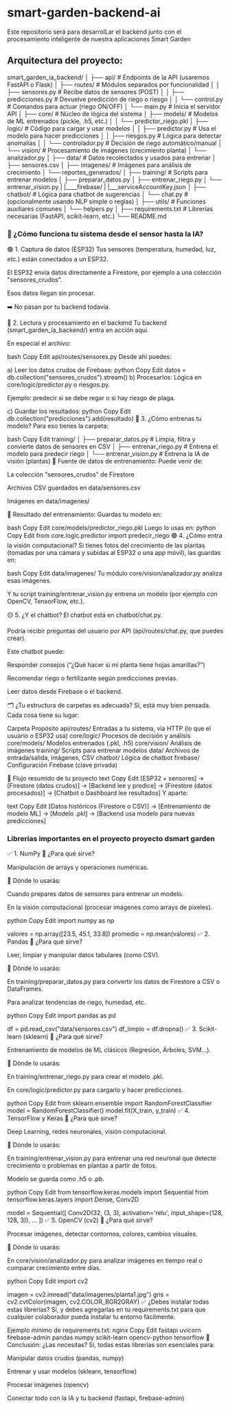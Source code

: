 # smart-garden-backend-ai
Este repositorio será para desarrolLar el backend junto con el procesamiento inteligente de nuestra aplicaciones Smart Garden


## Arquitectura del proyecto:

smart_garden_ia_backend/
│
├── api/                      # Endpoints de la API (usaremos FastAPI o Flask)
│   ├── routes/               # Módulos separados por funcionalidad
│   │   ├── sensores.py       # Recibe datos de sensores (POST)
│   │   ├── predicciones.py   # Devuelve predicción de riego o riesgo
│   │   └── control.py        # Comandos para actuar (riego ON/OFF)
│   └── main.py               # Inicia el servidor API
│
├── core/                     # Núcleo de lógica del sistema
│   ├── models/               # Modelos de ML entrenados (pickle, .h5, etc.)
│   │   └── predictor_riego.pkl
│   ├── logic/                # Código para cargar y usar modelos
│   │   ├── predictor.py      # Usa el modelo para hacer predicciones
│   │   ├── riesgos.py        # Lógica para detectar anomalías
│   │   └── controlador.py    # Decisión de riego automático/manual
│   └── vision/               # Procesamiento de imágenes (crecimiento planta)
│       └── analizador.py
│
├── data/                     # Datos recolectados y usados para entrenar
│   ├── sensores.csv
│   ├── imagenes/             # Imágenes para análisis de crecimiento
│   └── reportes_generados/
│
├── training/                 # Scripts para entrenar modelos
│   ├── preparar_datos.py
│   ├── entrenar_riego.py
│   └── entrenar_vision.py
|
|____firebase/
|    |___serviceAccountKey.json
│
├── chatbot/                  # Lógica para chatbot de sugerencias
│   └── chat.py               # (opcionalmente usando NLP simple o reglas)
│
├── utils/                    # Funciones auxiliares comunes
│   └── helpers.py
│
├── requirements.txt          # Librerías necesarias (FastAPI, scikit-learn, etc.)
└── README.md




### 🧠 ¿Cómo funciona tu sistema desde el sensor hasta la IA?
🟢 1. Captura de datos (ESP32)
Tus sensores (temperatura, humedad, luz, etc.) están conectados a un ESP32.

El ESP32 envía datos directamente a Firestore, por ejemplo a una colección "sensores_crudos".

Esos datos llegan sin procesar.

➡️ No pasan por tu backend todavía.

🔵 2. Lectura y procesamiento en el backend
Tu backend (smart_garden_ia_backend/) entra en acción aquí.

En especial el archivo:

bash
Copy
Edit
api/routes/sensores.py
Desde ahí puedes:

a) Leer los datos crudos de Firebase:
python
Copy
Edit
datos = db.collection("sensores_crudos").stream()
b) Procesarlos:
Lógica en core/logic/predictor.py o riesgos.py.

Ejemplo: predecir si se debe regar o si hay riesgo de plaga.

c) Guardar los resultados:
python
Copy
Edit
db.collection("predicciones").add(resultado)
🔴 3. ¿Cómo entrenas tu modelo?
Para eso tienes la carpeta:

bash
Copy
Edit
training/
│   ├── preparar_datos.py        # Limpia, filtra y convierte datos de sensores en CSV
│   ├── entrenar_riego.py        # Entrena el modelo para predecir riego
│   └── entrenar_vision.py       # Entrena la IA de visión (plantas)
📂 Fuente de datos de entrenamiento:
Puede venir de:

La colección "sensores_crudos" de Firestore

Archivos CSV guardados en data/sensores.csv

Imágenes en data/imagenes/

🧠 Resultado del entrenamiento:
Guardas tu modelo en:

bash
Copy
Edit
core/models/predictor_riego.pkl
Luego lo usas en:
python
Copy
Edit
from core.logic.predictor import predecir_riego
🟣 4. ¿Cómo entra la visión computacional?
Si tienes fotos del crecimiento de las plantas (tomadas por una cámara y subidas al ESP32 o una app móvil), las guardas en:

bash
Copy
Edit
data/imagenes/
Tu módulo core/vision/analizador.py analiza esas imágenes.

Y tu script training/entrenar_vision.py entrena un modelo (por ejemplo con OpenCV, TensorFlow, etc.).

🟡 5. ¿Y el chatbot?
El chatbot está en chatbot/chat.py.

Podría recibir preguntas del usuario por API (api/routes/chat.py, que puedes crear).

Este chatbot puede:

Responder consejos (“¿Qué hacer si mi planta tiene hojas amarillas?”)

Recomendar riego o fertilizante según predicciones previas.

Leer datos desde Firebase o el backend.

🗂️ ¿Tu estructura de carpetas es adecuada?
Sí, está muy bien pensada. Cada cosa tiene su lugar:

Carpeta	Propósito
api/routes/	Entradas a tu sistema, vía HTTP (lo que el usuario o ESP32 usa)
core/logic/	Procesos de decisión y análisis
core/models/	Modelos entrenados (.pkl, .h5)
core/vision/	Análisis de imágenes
training/	Scripts para entrenar modelos
data/	Archivos de entrada/salida, imágenes, CSV
chatbot/	Lógica de chatbot
firebase/	Configuración Firebase (clave privada)

🧭 Flujo resumido de tu proyecto
text
Copy
Edit
[ESP32 + sensores] → [Firestore (datos crudos)] → [Backend lee y predice] 
→ [Firestore (datos procesados)] → [Chatbot o Dashboard lee resultados]
Y aparte:

text
Copy
Edit
[Datos históricos (Firestore o CSV)] → [Entrenamiento de modelo ML] 
→ [Modelo .pkl] → [Backend usa modelo para nuevas predicciones]



### Librerias importantes en el proyecto proyecto dsmart garden 

✅ 1. NumPy
📌 ¿Para qué sirve?

Manipulación de arrays y operaciones numéricas.

🧠 Dónde lo usarás:

Cuando prepares datos de sensores para entrenar un modelo.

En la visión computacional (procesar imágenes como arrays de pixeles).

python
Copy
Edit
import numpy as np

valores = np.array([23.5, 45.1, 33.8])
promedio = np.mean(valores)
✅ 2. Pandas
📌 ¿Para qué sirve?

Leer, limpiar y manipular datos tabulares (como CSV).

🧠 Dónde lo usarás:

En training/preparar_datos.py para convertir los datos de Firestore a CSV o DataFrames.

Para analizar tendencias de riego, humedad, etc.

python
Copy
Edit
import pandas as pd

df = pd.read_csv("data/sensores.csv")
df_limpio = df.dropna()
✅ 3. Scikit-learn (sklearn)
📌 ¿Para qué sirve?

Entrenamiento de modelos de ML clásicos (Regresión, Árboles, SVM...).

🧠 Dónde lo usarás:

En training/entrenar_riego.py para crear el modelo .pkl.

En core/logic/predictor.py para cargarlo y hacer predicciones.

python
Copy
Edit
from sklearn.ensemble import RandomForestClassifier
model = RandomForestClassifier()
model.fit(X_train, y_train)
✅ 4. TensorFlow y Keras
📌 ¿Para qué sirve?

Deep Learning, redes neuronales, visión computacional.

🧠 Dónde lo usarás:

En training/entrenar_vision.py para entrenar una red neuronal que detecte crecimiento o problemas en plantas a partir de fotos.

Modelo se guarda como .h5 o .pb.

python
Copy
Edit
from tensorflow.keras.models import Sequential
from tensorflow.keras.layers import Dense, Conv2D

model = Sequential([
    Conv2D(32, (3, 3), activation='relu', input_shape=(128, 128, 3)),
    ...
])
✅ 5. OpenCV (cv2)
📌 ¿Para qué sirve?

Procesar imágenes, detectar contornos, colores, cambios visuales.

🧠 Dónde lo usarás:

En core/vision/analizador.py para analizar imágenes en tiempo real o comparar crecimiento entre días.

python
Copy
Edit
import cv2

imagen = cv2.imread("data/imagenes/planta1.jpg")
gris = cv2.cvtColor(imagen, cv2.COLOR_BGR2GRAY)
✅ ¿Debes instalar todas estas librerías?
Sí, y debes agregarlas en tu requirements.txt para que cualquier colaborador pueda instalar tu entorno fácilmente.

Ejemplo mínimo de requirements.txt:
nginx
Copy
Edit
fastapi
uvicorn
firebase-admin
pandas
numpy
scikit-learn
opencv-python
tensorflow
🧩 Conclusión: ¿Las necesitas?
Sí, todas estas librerías son esenciales para:

Manipular datos crudos (pandas, numpy)

Entrenar y usar modelos (sklearn, tensorflow)

Procesar imágenes (opencv)

Conectar todo con la IA y tu backend (fastapi, firebase-admin)


